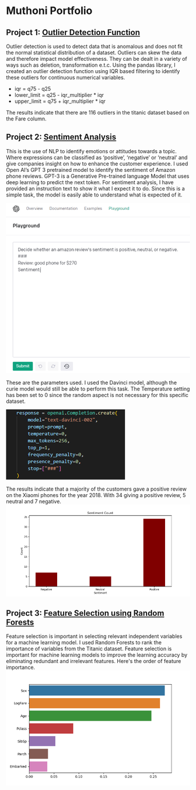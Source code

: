 
# Muthoni Portfolio

## Project 1: [Outlier Detection Function](https://github.com/Muthoni-w/Portfolio/blob/main/outlier_fxn.py)
Outlier detection is used to detect data that is anomalous and does not fit the normal statistical distribution of a dataset. Outliers can skew the data and therefore impact model effectiveness. They can be dealt in a variety of ways such as deletion, transformation e.t.c. Using the pandas library, I created an outlier detection function using IQR based filtering to identify these outliers for continuous numerical variables.
- iqr = q75 - q25
- lower_limit = q25 - iqr_multiplier * iqr
- upper_limit = q75 + iqr_multiplier * iqr

The results indicate that there are 116 outliers in the titanic dataset based on the Fare column. 


## Project 2: [Sentiment Analysis](https://github.com/Muthoni-w/Portfolio/blob/main/sentimant_analysis.py)
This is the use of NLP to identify emotions or attitudes towards a topic. Where expressions can be classified as ‘positive’, ‘negative’ or ‘neutral’ and give companies insight on how to enhance the customer experience. I used Open AI’s GPT 3 pretrained model to identify the sentiment of Amazon phone reviews.
GPT-3 is a Generative Pre-trained language Model that uses deep learning to predict the next token. For sentiment analysis, I have provided an instruction text to show it what I expect it to do. Since this is a simple task, the model is easily able to understand what is expected of it.

![](/images/label_3.PNG)

These are the parameters used. I used the Davinci model, although the curie model would still be able to perform this task. The Temperature setting has been set to 0 since the random aspect is not necessary for this specific dataset.

![](/images/label_1.PNG)

The results indicate that a majority of the customers gave a positive review on the Xiaomi phones for the year 2018. With 34 giving a positive review, 5 neutral and 7 negative.
![](/images/label_2.png)

## Project 3: [Feature Selection using Random Forests](https://github.com/Muthoni-w/mw_Portfolio/blob/main/classification.py)
Feature selection is important in selecting relevant independent variables for a machine learning model. I used Random Forests to rank the importance of variables from the Titanic dataset. Feature selection is important for machine learning models to improve the learning accuracy by eliminating redundant and irrelevant features.
Here's the order of feature importance.
![](/images/label_4.png)

